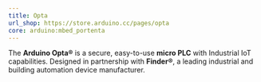```yaml
---
title: Opta
url_shop: https://store.arduino.cc/pages/opta
core: arduino:mbed_portenta
---
```


The **Arduino Opta®** is a secure, easy-to-use **micro PLC** with Industrial IoT capabilities. Designed in partnership with **Finder®**, a leading industrial and building automation device manufacturer.
